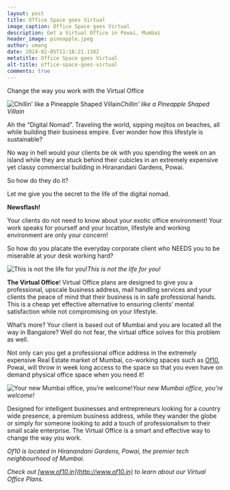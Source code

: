 ```yaml
---
layout: post
title: Office Space goes Virtual
image_caption: Office Space goes Virtual
description: Get a Virtual Office in Powai, Mumbai
header_image: pineapple.jpeg
author: umang
date: 2024-02-05T11:18:21.138Z
metatitle: Office Space goes Virtual
alt-title: office-space-goes-virtual
comments: true
---
```

Change the way you work with the Virtual Office

![Chillin’ like a Pineapple Shaped Villain](https://cdn-images-1.medium.com/max/9792/1*kvySXIFlYB3jX8R1PCglBw.jpeg)*Chillin’ like a Pineapple Shaped Villain*

Ah the “Digital Nomad”. Traveling the world, sipping mojitos on beaches, all while building their business empire. Ever wonder how this lifestyle is sustainable?

No way in hell would your clients be ok with you spending the week on an island while they are stuck behind their cubicles in an extremely expensive yet classy commercial building in Hiranandani Gardens, Powai.

So how do they do it?

Let me give you the secret to the life of the digital nomad.

**Newsflash!**

Your clients do not need to know about your exotic office environment! Your work speaks for yourself and your location, lifestyle and working environment are only your concern!

So how do you placate the everyday corporate client who NEEDS you to be miserable at your desk working hard?

![This is not the life for you!](https://cdn-images-1.medium.com/max/3840/1*3AVlHwVrZFpONcUuMuhEHg.jpeg)*This is not the life for you!*

**The Virtual Office**! Virtual Office plans are designed to give you a professional, upscale business address, mail handling services and your clients the peace of mind that their business is in safe professional hands. This is a cheap yet effective alternative to ensuring clients’ mental satisfaction while not compromising on your lifestyle.

What’s more? Your client is based out of Mumbai and you are located all the way in Bangalore? Well do not fear, the virtual office solves for this problem as well.

Not only can you get a professional office address in the extremely expensive Real Estate market of Mumbai, co-working spaces such as [Of10](http://of10.in), Powai, will throw in week long access to the space so that you even have on demand physical office space when you need it!

![Your new Mumbai office, you’re welcome!](https://cdn-images-1.medium.com/max/2000/1*FwK-8DnoKJdDDD7c0y-rEg.png)*Your new Mumbai office, you’re welcome!*

Designed for intelligent businesses and entrepreneurs looking for a country wide presence, a premium business address, while they wander the globe or simply for someone looking to add a touch of professionalism to their small scale enterprise. The Virtual Office is a smart and effective way to change the way you work.

*Of10 is located in Hiranandani Gardens, Powai, the premier tech neighbourhood of Mumbai.*

*Check out [www.of10.in](http://www.of10.in) to learn about our Virtual Office Plans.*